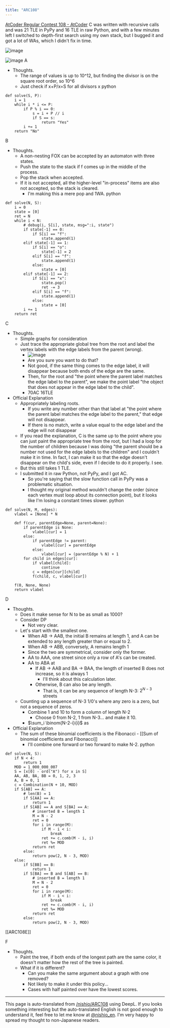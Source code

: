 ```yaml
---
title: "ARC108"
---
```


[AtCoder Regular Contest 108 - AtCoder](https://atcoder.jp/contests/arc108)
C was written with recursive calls and was 21 TLE in PyPy and 16 TLE in raw Python, and with a few minutes left I switched to depth-first search using my own stack, but I bugged it and got a lot of WAs, which I didn't fix in time.

![image](https://gyazo.com/44afac5fb9526b9edc19e2dad7880e2a/thumb/1000)

![image](https://gyazo.com/1b31dfee77439a16c2b8125469bf4e41/thumb/1000)
A
- Thoughts.
    - The range of values is up to 10^12, but finding the divisor is on the square root order, so 10^6
    - Just check if x+P/x=S for all divisors x
python

```
def solve(S, P):
    i = 1
    while i * i <= P:
        if P % i == 0:
            s = i + P // i
            if S == s:
                return "Yes"
        i += 1
    return "No"
```


B
- Thoughts.
    - A non-nesting FOX can be accepted by an automaton with three states.
    - Push the state to the stack if f comes up in the middle of the process.
    - Pop the stack when accepted.
    - If it is not accepted, all the higher-level "in-process" items are also not accepted, so the stack is cleared.
        - I'm making this a mere pop and 1WA.
python

```
def solve(N, S):
    i = 0
    state = [0]
    ret = N
    while i < N:
        # debug(i, S[i], state, msg=":i, state")
        if state[-1] == 0:
            if S[i] == "f":
                state.append(1)
        elif state[-1] == 1:
            if S[i] == "o":
                state[-1] = 2
            elif S[i] == "f":
                state.append(1)
            else:
                state = [0]
        elif state[-1] == 2:
            if S[i] == "x":
                state.pop()
                ret -= 3
            elif S[i] == "f":
                state.append(1)
            else:
                state = [0]
        i += 1
    return ret
```


C
- Thoughts.
    - Simple graphs for consideration
    - Just trace the appropriate global tree from the root and label the vertex labels with the edge labels from the parent (wrong).
        - ![image](https://gyazo.com/1aef189277920d6cddc249820d8ab8c4/thumb/1000)
        - Are you sure you want to do that?
        - Not good, if the same thing comes to the edge label, it will disappear because both ends of the edge are the same.
        - Then, for the root and "the point where the parent label matches the edge label to the parent", we make the point label "the object that does not appear in the edge label to the child".
        - 70AC 16TLE
- Official Explanation
    - Appropriately labeling roots.
        - If you write any number other than that label at "the point where the parent label matches the edge label to the parent," that edge will not disappear.
        - If there is no match, write a value equal to the edge label and the edge will not disappear
    - If you read the explanation, C is the same up to the point where you can just paint the appropriate tree from the root, but I had a loop for the number of children because I was doing "the parent should be a number not used for the edge labels to the children" and I couldn't make it in time. In fact, I can make it so that the edge doesn't disappear on the child's side, even if I decide to do it properly. I see.
    - But this still takes 1 TLE.
    - I submitted it in raw Python, not PyPy, and I got AC.
        - So you're saying that the slow function call in PyPy was a problematic situation.
        - I thought my original method wouldn't change the order (since each vertex must loop about its connection point), but it looks like I'm losing a constant times slower.
python

```
def solve(N, M, edges):
    vlabel = [None] * N

    def f(cur, parentEdge=None, parent=None):
        if parentEdge is None:
            vlabel[cur] = 1
        else:
            if parentEdge != parent:
                vlabel[cur] = parentEdge
            else:
                vlabel[cur] = (parentEdge % N) + 1
        for child in edges[cur]:
            if vlabel[child]:
                continue
            c = edges[cur][child]
            f(child, c, vlabel[cur])

    f(0, None, None)
    return vlabel
```


D
- Thoughts.
    - Does it make sense for N to be as small as 1000?
    - Consider DP
        - Not very clear.
    - Let's start with the smallest one.
        - When AB → AAB, the initial B remains at length 1, and A can be extended to any length greater than or equal to 2.
        - When AB → ABB, conversely, A remains length 1
        - Since the two are symmetrical, consider only the former.
        - AA to AAA, one street since only a row of A's can be created.
        - AA to ABA at
            - If AB → AAB and BA → BAA, the length of inserted B does not increase, so it is always 1
                - I'll think about this calculation later.
            - Otherwise, B can also be any length.
                - That is, it can be any sequence of length N-3: $2^{N-3}$ streets
    - Counting up a sequence of N-3 1/0's where any zero is a zero, but not a sequence of zeros.
        - Combine 1 and 10 to form a column of length N-2
            - Choose 0 from N-2, 1 from N-3... and make it 10.
        - $\sum_i \binom{N-2-i}{i}$ as
- Official Explanation
    - The sum of these binomial coefficients is the Fibonacci
            - [[Sum of binomial coefficients and Fibonacci]]
        - I'll combine one forward or two forward to make N-2.
python

```
def solve(N, S):
    if N < 4:
        return 1
    MOD = 1_000_000_007
    S = [x[0] - ord("A") for x in S]
    AA, AB, BA, BB = 0, 1, 2, 3
    A, B = 0, 1
    c = Combination(N + 10, MOD)
    if S[AB] == A:
        # len(B) = 1
        if S[AA] == A:
            return 1
        if S[AB] == A and S[BA] == A:
            # inserted B = length 1
            M = N - 2
            ret = 0
            for i in range(M):
                if M - i < i:
                    break
                ret += c.comb(M - i, i)
                ret %= MOD
            return ret
        else:
            return pow(2, N - 3, MOD)
    else:
        if S[BB] == B:
            return 1
        if S[BA] == B and S[AB] == B:
            # inserted B = length 1
            M = N - 2
            ret = 0
            for i in range(M):
                if M - i < i:
                    break
                ret += c.comb(M - i, i)
                ret %= MOD
            return ret
        else:
            return pow(2, N - 3, MOD)
```


[[ARC108E]]

F
- Thoughts.
    - Paint the tree, if both ends of the longest path are the same color, it doesn't matter how the rest of the tree is painted.
    - What if it is different?
        - Can you make the same argument about a graph with one removed?
        - Not likely to make it under this policy...
        - Cases with half painted over have the lowest scores.

---
This page is auto-translated from [/nishio/ARC108](https://scrapbox.io/nishio/ARC108) using DeepL. If you looks something interesting but the auto-translated English is not good enough to understand it, feel free to let me know at [@nishio_en](https://twitter.com/nishio_en). I'm very happy to spread my thought to non-Japanese readers.
